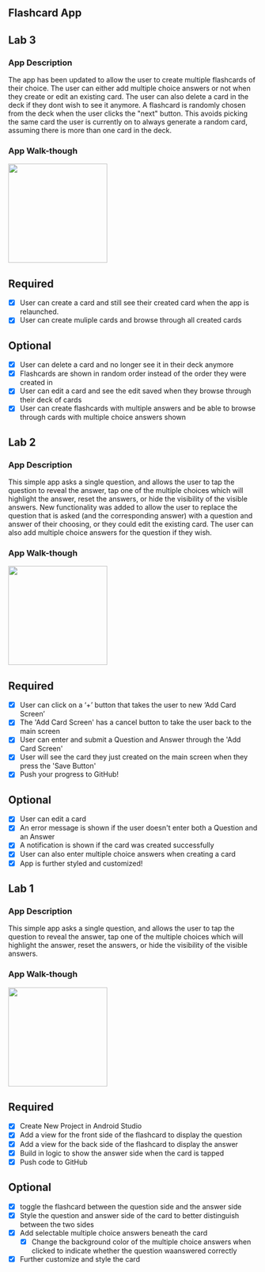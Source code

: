 ## Flashcard App

## Lab 3

### App Description
The app has been updated to allow the user to create multiple flashcards of their choice. The user can either add multiple choice answers or not when they create or edit an existing card. The user can also delete a card in the deck if they dont wish to see it anymore. A flashcard is randomly chosen from the deck when the user clicks the "next" button. This avoids picking the same card the user is currently on to always generate a random card, assuming there is more than one card in the deck.

### App Walk-though
<img src="https://i.imgur.com/7kZj1MT.gif" width=200><br>


## Required
- [x] User can create a card and still see their created card when the app is relaunched.
- [x] User can create muliple cards and browse through all created cards

## Optional
- [x] User can delete a card and no longer see it in their deck anymore
- [x] Flashcards are shown in random order instead of the order they were created in
- [x] User can edit a card and see the edit saved when they browse through their deck of cards
- [x] User can create flashcards with multiple answers and be able to browse through cards with multiple choice answers shown

## Lab 2

### App Description
This simple app asks a single question, and allows the user to tap the question to reveal the answer, tap one of the multiple choices which will highlight the answer, reset the answers, or hide the visibility of the visible answers. New functionality was added to allow the user to replace the question that is asked (and the corresponding answer) with a question and answer of their choosing, or they could edit the existing card. The user can also add multiple choice answers for the question if they wish.

### App Walk-though
<img src="https://i.imgur.com/Cibw1qF.gif" width=200><br>

## Required
- [x] User can click on a ‘+’ button that takes the user to new ‘Add Card Screen’
- [x] The 'Add Card Screen' has a cancel button to take the user back to the main screen
- [x] User can enter and submit a Question and Answer through the 'Add Card Screen'
- [x] User will see the card they just created on the main screen when they press the 'Save Button'
- [x] Push your progress to GitHub!

## Optional
- [x] User can edit a card
- [x] An error message is shown if the user doesn't enter both a Question and an Answer
- [x] A notification is shown if the card was created successfully
- [x] User can also enter multiple choice answers when creating a card
- [x] App is further styled and customized!

## Lab 1

### App Description
This simple app asks a single question, and allows the user to tap the question to reveal the answer, tap one of the multiple choices which will highlight the answer, reset the answers, or hide the visibility of the visible answers.

### App Walk-though
<img src="https://i.imgur.com/okoPCxz.gif" width=200><br>

## Required
- [x] Create New Project in Android Studio
- [x] Add a view for the front side of the flashcard to display the question
- [x] Add a view for the back side of the flashcard to display the answer
- [x] Build in logic to show the answer side when the card is tapped
- [x] Push code to GitHub
## Optional
- [x] toggle the flashcard between the question side and the answer side
- [x] Style the question and answer side of the card to better distinguish between the two sides
- [x] Add selectable multiple choice answers beneath the card
   - [x] Change the background color of the multiple choice answers when clicked to indicate whether the question waanswered correctly
- [x] Further customize and style the card
